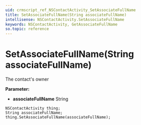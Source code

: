 ```yaml
---
uid: crmscript_ref_NSContactActivity_SetAssociateFullName
title: SetAssociateFullName(String associateFullName)
intellisense: NSContactActivity.SetAssociateFullName
keywords: NSContactActivity, GetAssociateFullName
so.topic: reference
---
```


# SetAssociateFullName(String associateFullName)

The contact's owner

**Parameter:** 
 - **associateFullName** String

```crmscript
NSContactActivity thing;
String associateFullName;
thing.SetAssociateFullName(associateFullName);
```

